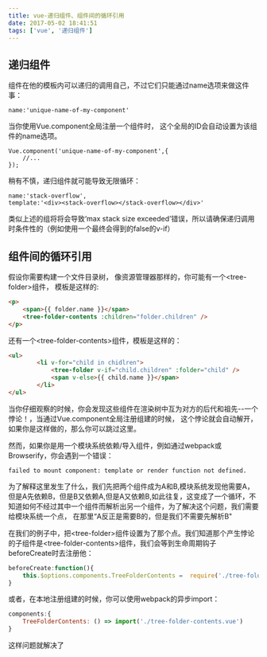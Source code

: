 ```yaml
---
title: vue-递归组件、组件间的循环引用
date: 2017-05-02 18:41:51
tags: ['vue', '递归组件']
---
```

## 递归组件
组件在他的模板内可以递归的调用自己，不过它们只能通过name选项来做这件事：
```
name:'unique-name-of-my-component'
```
当你使用Vue.component全局注册一个组件时， 这个全局的ID会自动设置为该组件的name选项。
<!-- more -->
```
Vue.component('unique-name-of-my-component',{
    //...
});
```
稍有不慎，递归组件就可能导致无限循环：
```
name:'stack-overflow',
template:'<div><stack-overflow></stack-overflow></div>'
```
类似上述的组将将会导致‘max stack size exceeded’错误，所以请确保递归调用时条件性的（例如使用一个最终会得到的false的v-if）

## 组件间的循环引用
假设你需要构建一个文件目录树， 像资源管理器那样的，你可能有一个&lt;tree-folder&gt;组件， 模板是这样的:
```html
<p>
    <span>{{ folder.name }}</span>
    <tree-folder-contents :children="folder.children" />
</p>
```

还有一个&lt;tree-folder-contents&gt;组件，模板是这样的：
```html
<ul>
        <li v-for="child in chidlren">
            <tree-folder v-if="child.children" :folder="child" />
            <span v-else>{{ child.name }}</span>
        </li>
</ul>
```
当你仔细观察的时候，你会发现这些组件在渲染树中互为对方的后代和祖先--一个悖论！，当通过Vue.component全局注册组建的时候，
这个悖论就会自动解开，如果你是这样做的，那么你可以跳过这里。

然而，如果你是用一个模块系统依赖/导入组件，例如通过webpack或Browserify，你会遇到一个错误：
```
failed to mount component: template or render function not defined.
```
为了解释这里发生了什么，我们先把两个组件成为A和B,模块系统发现他需要A，但是A先依赖B，但是B又依赖A,但是A又依赖B,如此往复，这变成了一个循环，不知道如何不经过其中一个组件而解析出另一个组件，为了解决这个问题，我们需要给模块系统一个点， 在那里“A反正是需要B的，但是我们不需要先解析B"

在我们的例子中，把&lt;tree-folder&gt;组件设置为了那个点。我们知道那个产生悖论的子组件是&lt;tree-folder-contents&gt;组件，我们会等到生命周期钩子beforeCreate时去注册他：
```javascript
beforeCreate:function(){
    this.$options.components.TreeFolderContents =  require('./tree-folder-contents.vue').default;
}
```
或者，在本地注册组建的时候，你可以使用webpack的异步import：
```javascript
components:{
    TreeFolderContents: () => import('./tree-folder-contents.vue')
}
```
这样问题就解决了